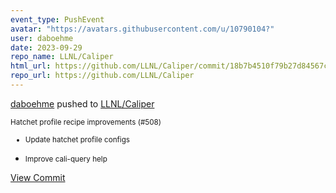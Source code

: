 ```yaml
---
event_type: PushEvent
avatar: "https://avatars.githubusercontent.com/u/10790104?"
user: daboehme
date: 2023-09-29
repo_name: LLNL/Caliper
html_url: https://github.com/LLNL/Caliper/commit/18b7b4510f79b27d84567c875133e10642ae4caa
repo_url: https://github.com/LLNL/Caliper
---
```


<a href='https://github.com/daboehme' target='_blank'>daboehme</a> pushed to <a href='https://github.com/LLNL/Caliper' target='_blank'>LLNL/Caliper</a>

<small>Hatchet profile recipe improvements (#508)

* Update hatchet profile configs

* Improve cali-query help</small>

<a href='https://github.com/LLNL/Caliper/commit/18b7b4510f79b27d84567c875133e10642ae4caa' target='_blank'>View Commit</a>